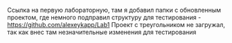 Ссылка на первую лабораторную, там я добавил папки с обновленным проектом, где немного подправил структуру для тестирования - https://github.com/alexeykapp/Lab1
Проект с треугольником не загружал, так как внес там незначительные изменения для тестирования
